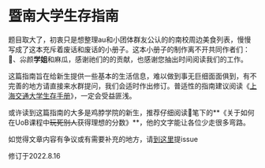 # 暨南大学生存指南

题目取大了，初衷只是想整理au和小团体群友公认的的南校周边美食列表，慢慢写成了这本充斥着废话和废话的小册子。这本小册子的制作离不开共同作者们：🐉、尛颜**学姐**和麻瓜，感谢祂们的的贡献，也感谢您抽出时间阅读我们的工作。

这篇指南旨在给新生提供一些基本的生活信息，难以做到事无巨细面面俱到，有不完善的地方请直接来水群提问，我们会适时作出修订。普适性的指南建议阅读《[上海交通大学生存手册](https://survivesjtu.gitbook.io/survivesjtumanual/)》，一定会受益匪浅。

或许读到这篇指南的大多是鸡脖学院的新生，推荐仔细阅读🐉笔下的**《关于如何在UoB课程中~~玩死别人~~获得理想的分数》**，他的文字能让各位少走很多弯路。

如觉得文章内容有争议或有需要补充的地方，请[到这里](https://github.com/deviantplayer/jnu-survival-manual/issues)提issue

修订于2022.8.16

